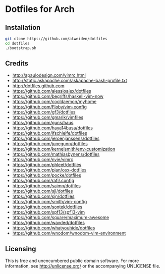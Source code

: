 Dotfiles for Arch
=================

Installation
------------

```bash
git clone https://github.com/atweiden/dotfiles
cd dotfiles
./bootstrap.sh
```


Credits
-------

- http://apaulodesign.com/vimrc.html
- http://static.askapache.com/askapache-bash-profile.txt
- http://dotfiles.github.com
- https://github.com/alessioalex/dotfiles
- https://github.com/begriffs/haskell-vim-now
- https://github.com/cooldaemon/myhome
- https://github.com/Floby/vim-config
- https://github.com/gf3/dotfiles
- https://github.com/gmarik/vimfiles
- https://github.com/guns/haus
- https://github.com/haya14busa/dotfiles
- https://github.com/ifschleife/dotfiles
- https://github.com/jeroenjanssens/dotfiles
- https://github.com/junegunn/dotfiles
- https://github.com/kernelsmith/env-customization
- https://github.com/mathiasbynens/dotfiles
- https://github.com/nvie/vimrc
- https://github.com/phleet/dotfiles
- https://github.com/pjan/osx-dotfiles
- https://github.com/pocke/dotfiles
- https://github.com/rafi/.config
- https://github.com/saimn/dotfiles
- https://github.com/sjl/dotfiles
- https://github.com/sjn/dotfiles
- https://github.com/smith/vim-config
- https://github.com/sontek/dotfiles
- https://github.com/spf13/spf13-vim
- https://github.com/square/maximum-awesome
- https://github.com/wavded/dotfiles
- https://github.com/whatyouhide/dotfiles
- https://github.com/wnodom/wnodom-vim-environment

Licensing
---------

This is free and unencumbered public domain software. For more
information, see http://unlicense.org/ or the accompanying UNLICENSE file.
